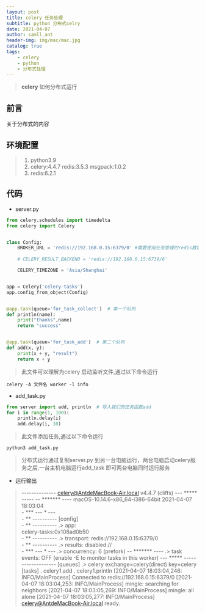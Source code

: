 ```yaml
---
layout: post
title: celery 任务处理
subtitle: python 分布式celry
date: 2021-04-07
author: samll_ant
header-img: img/mac/mac.jpg
catalog: true
tags:
    - celery
    - python
    - 分布式处理
---
```


>**celery** 如何分布式运行

## 前言
关于分布式的内容

## 环境配置

> 1. python3.9
> 2. celery:4.4.7 redis:3.5.3 msgpack:1.0.2
> 3. redis:6.2.1

## 代码
- server.py

```python
from celery.schedules import timedelta
from celery import Celery


class Config:
    BROKER_URL = 'redis://192.168.0.15:6379/0' #需要使用任务管理的redis数据库地址
    
    # CELERY_RESULT_BACKEND = 'redis://192.168.0.15:6739/6'

    CELERY_TIMEZONE = 'Asia/Shanghai'


app = Celery('celery-tasks')
app.config_from_object(Config)


@app.task(queue='for_task_collect')  # 第一个队列
def println(name):
    print("thanks",name)
    return "success"


@app.task(queue='for_task_add')  # 第二个队列
def add(x, y):
    print(x + y, "result")
    return x + y
```

> 此文件可以理解为celery 启动监听文件,通过以下命令运行

```shell
celery -A 文件名 worker -l info 
```

- add_task.py

```python
from server import add, println  # 导入我们的任务函数add
for i in range(1, 100):
    println.delay(i)
    add.delay(i, 10)
```

> 此文件添加任务,通过以下命令运行

```shell
python3 add_task.py
```

> 分布式运行通过复制server.py 到另一台电脑运行，两台电脑启动celery服务之后,一台主机电脑运行add_task 即可两台电脑同时运行服务

- 运行输出
> -------------- celery@AntdeMacBook-Air.local v4.4.7 (cliffs)
--- ***** ----- 
-- ******* ---- macOS-10.14.6-x86_64-i386-64bit 2021-04-07 18:03:04
<br>- *** --- * --- 
<br>- ** ---------- [config]
<br>- ** ---------- .> app:         <br>celery-tasks:0x108ad0b50
<br>- ** ---------- .> transport:   redis://192.168.0.15:6379/0
<br>- ** ---------- .> results:     disabled://
<br>- *** --- * --- .> concurrency: 6 (prefork)
-- ******* ---- .> task events: OFF (enable -E to monitor tasks in this worker)
--- ***** ----- 
 -------------- [queues]
                .> celery           exchange=celery(direct) key=celery
[tasks]
  . celery1.add
  . celery1.println
[2021-04-07 18:03:04,246: INFO/MainProcess] Connected to redis://192.168.0.15:6379/0
[2021-04-07 18:03:04,253: INFO/MainProcess] mingle: searching for neighbors
[2021-04-07 18:03:05,269: INFO/MainProcess] mingle: all alone
[2021-04-07 18:03:05,277: INFO/MainProcess] celery@AntdeMacBook-Air.local ready.
